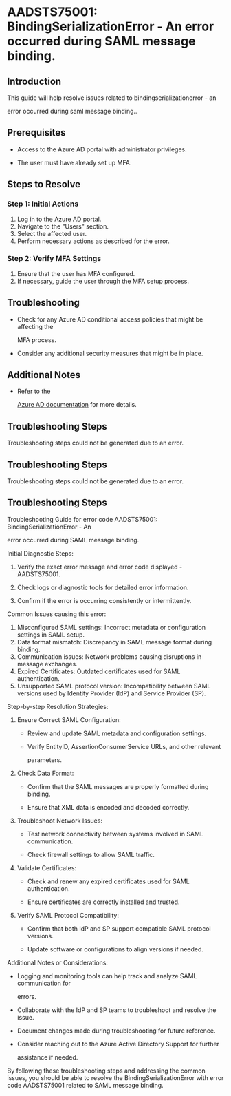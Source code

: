 # AADSTS75001: BindingSerializationError - An error occurred during SAML message binding.


## Introduction

This guide will help resolve issues related to bindingserializationerror - an

error occurred during saml message binding..


## Prerequisites


* Access to the Azure AD portal with administrator privileges.

* The user must have already set up MFA.


## Steps to Resolve


### Step 1: Initial Actions

1. Log in to the Azure AD portal.
2. Navigate to the "Users" section.
3. Select the affected user.
4. Perform necessary actions as described for the error.


### Step 2: Verify MFA Settings

1. Ensure that the user has MFA configured.
2. If necessary, guide the user through the MFA setup process.


## Troubleshooting


* Check for any Azure AD conditional access policies that might be affecting the

  MFA process.

* Consider any additional security measures that might be in place.


## Additional Notes


* Refer to the

  [Azure AD 
documentation](https://learn.microsoft.com/en-us/azure/active-directory/)
  for more details.


## Troubleshooting Steps

Troubleshooting steps could not be generated due to an error.


## Troubleshooting Steps

Troubleshooting steps could not be generated due to an error.


## Troubleshooting Steps

Troubleshooting Guide for error code AADSTS75001: BindingSerializationError - An

error occurred during SAML message binding.

Initial Diagnostic Steps:

1. Verify the exact error message and error code displayed - AADSTS75001.

2. Check logs or diagnostic tools for detailed error information.
3. Confirm if the error is occurring consistently or intermittently.

Common Issues causing this error:

1. Misconfigured SAML settings: Incorrect metadata or configuration settings in
   SAML setup.
2. Data format mismatch: Discrepancy in SAML message format during binding.
3. Communication issues: Network problems causing disruptions in message
   exchanges.
4. Expired Certificates: Outdated certificates used for SAML authentication.
5. Unsupported SAML protocol version: Incompatibility between SAML versions used
   by Identity Provider (IdP) and Service Provider (SP).

Step-by-step Resolution Strategies:

1. Ensure Correct SAML Configuration:

   * Review and update SAML metadata and configuration settings.

   * Verify EntityID, AssertionConsumerService URLs, and other relevant

     parameters.

2. Check Data Format:

   * Confirm that the SAML messages are properly formatted during binding.

   * Ensure that XML data is encoded and decoded correctly.

3. Troubleshoot Network Issues:

   * Test network connectivity between systems involved in SAML communication.

   * Check firewall settings to allow SAML traffic.

4. Validate Certificates:

   * Check and renew any expired certificates used for SAML authentication.

   * Ensure certificates are correctly installed and trusted.

5. Verify SAML Protocol Compatibility:
   * Confirm that both IdP and SP support compatible SAML protocol versions.

   * Update software or configurations to align versions if needed.

Additional Notes or Considerations:


* Logging and monitoring tools can help track and analyze SAML communication for

  errors.

* Collaborate with the IdP and SP teams to troubleshoot and resolve the issue.

* Document changes made during troubleshooting for future reference.

* Consider reaching out to the Azure Active Directory Support for further

  assistance if needed.

By following these troubleshooting steps and addressing the common issues, you
should be able to resolve the BindingSerializationError with error code
AADSTS75001 related to SAML message binding.